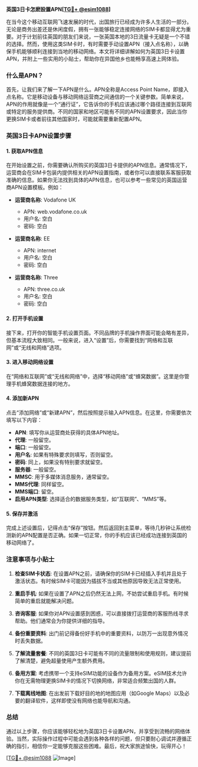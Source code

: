 **英国3日卡怎麽設置APN[[TG💪+ @esim1088](https://t.me/s/esim1088)]**

在当今这个移动互联网飞速发展的时代，出国旅行已经成为许多人生活的一部分。无论是商务出差还是休闲度假，拥有一张能够稳定连接网络的SIM卡都显得尤为重要。对于计划前往英国的朋友们来说，一张英国本地的3日流量卡无疑是一个不错的选择。然而，使用这类SIM卡时，有时需要手动设置APN（接入点名称），以确保手机能够顺利连接到当地的移动网络。本文将详细讲解如何为英国3日卡设置APN，并附上一些实用的小贴士，帮助你在异国他乡也能畅享高速上网体验。

### 什么是APN？

首先，让我们来了解一下APN是什么。APN全称是Access Point Name，即接入点名称。它是移动设备与移动网络运营商之间通信的一个关键参数。简单来说，APN的作用就像是一个“通行证”，它告诉你的手机应该通过哪个路径连接到互联网或特定的服务提供商。不同的国家和地区可能有不同的APN设置要求，因此当你更换SIM卡或者前往其他国家时，可能就需要重新配置APN。

### 英国3日卡APN设置步骤

#### 1. 获取APN信息
在开始设置之前，你需要确认所购买的英国3日卡提供的APN信息。通常情况下，运营商会在SIM卡包装内提供相关的APN设置指南，或者你可以直接联系客服获取准确的信息。如果你无法找到具体的APN信息，也可以参考一些常见的英国运营商APN设置模板。例如：

- **运营商名称**: Vodafone UK  
  - APN: web.vodafone.co.uk  
  - 用户名: 空白  
  - 密码: 空白  

- **运营商名称**: EE  
  - APN: internet  
  - 用户名: 空白  
  - 密码: 空白  

- **运营商名称**: Three  
  - APN: three.co.uk  
  - 用户名: 空白  
  - 密码: 空白  

#### 2. 打开手机设置
接下来，打开你的智能手机设置页面。不同品牌的手机操作界面可能会略有差异，但基本流程大致相同。一般来说，进入“设置”后，你需要找到“网络和互联网”或“无线和网络”选项。

#### 3. 进入移动网络设置
在“网络和互联网”或“无线和网络”中，选择“移动网络”或“蜂窝数据”。这里是你管理手机蜂窝数据连接的地方。

#### 4. 添加新APN
点击“添加网络”或“新建APN”，然后按照提示输入APN信息。在这里，你需要依次填写以下内容：
- **APN**: 填写你从运营商处获得的具体APN地址。
- **代理**: 一般留空。
- **端口**: 一般留空。
- **用户名**: 如果有特殊要求则填写，否则留空。
- **密码**: 同上，如果没有特别要求就留空。
- **服务器**: 一般留空。
- **MMSC**: 用于多媒体消息服务，通常留空。
- **MMS代理**: 同样留空。
- **MMS端口**: 留空。
- **启用APN类型**: 选择适合的数据服务类型，如“互联网”、“MMS”等。

#### 5. 保存并激活
完成上述设置后，记得点击“保存”按钮。然后返回到主菜单，等待几秒钟让系统检测新的APN配置是否正确。如果一切正常，你的手机应该已经成功连接到英国的移动网络了。

### 注意事项与小贴士

1. **检查SIM卡状态**: 在设置APN之前，请确保你的SIM卡已经插入手机并且处于激活状态。有时候SIM卡可能因为插拔不当或其他原因导致无法正常使用。

2. **重启手机**: 如果在设置了APN之后仍然无法上网，不妨尝试重启手机。有时候简单的重启就能解决问题。

3. **咨询客服**: 如果你对APN设置感到困惑，可以直接拨打运营商的客服热线寻求帮助。他们通常会为你提供详细的指导。

4. **备份重要资料**: 出门前记得备份好手机中的重要资料，以防万一出现意外情况时丢失数据。

5. **了解流量套餐**: 不同的英国3日卡可能有不同的流量限制和使用规则，建议提前了解清楚，避免超量使用产生额外费用。

6. **备用方案**: 考虑携带一个支持eSIM功能的设备作为备用方案。eSIM技术允许你在无需物理更换SIM卡的情况下切换网络，非常适合频繁出国的人群。

7. **下载离线地图**: 在出发前下载好目的地的地图应用（如Google Maps）以及必要的翻译软件，这样即使没有网络也能导航和沟通。

### 总结

通过以上步骤，你应该能够轻松地为英国3日卡设置APN，并享受到流畅的网络体验。当然，实际操作过程中可能会遇到各种各样的问题，但只要耐心调试并遵循正确的指引，相信你一定能够克服这些困难。最后，祝大家旅途愉快，玩得开心！

[[TG💪+ @esim1088](https://t.me/s/esim1088) ![Image](https://i.postimg.cc/4NQfJmqS/Snipaste-2025-05-13-00-14-12.png)]